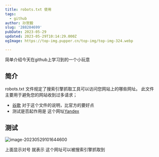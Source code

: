 ```yaml
---
title: robots.txt 使用
tags:
  - github
author: 孙贺毅
slug: '288284699'
pubDate: 2023-05-29
updated: 2023-05-29T10:14:29.000Z
ogImage: https://top-img.pupper.cn/top-img/top-img-324.webp

---
```


简单介绍今天在github上学习到的一个小玩意

<!-- more -->

## 简介

robots.txt 文件规定了搜索引擎抓取工具可以访问您网站上的哪些网址。 此文件主要用于避免您的网站收到过多请求；

- [谷歌](https://developers.google.com/search/docs/crawling-indexing/robots/intro?hl=zh-cn) 对于这个文件的说明，比官方的要好点
- 测试是否起作用是 这个网址[Yandex](https://webmaster.yandex.com/tools/robotstxt/)

## 测试

![image-20230529101644600](https://shyblog.oss-cn-beijing.aliyuncs.com/img/image-20230529101644600.png)

上面显示对号 就表示 这个网址可以被搜索引擎抓取到
